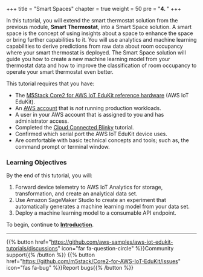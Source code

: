+++
title = "Smart Spaces"
chapter = true
weight = 50
pre = "<b>4. </b>"
+++

In this tutorial, you will extend the smart thermostat solution from the previous module, **Smart Thermostat**, into a Smart Space solution. A smart space is the concept of using insights about a space to enhance the space or bring further capabilities to it. You will use analytics and machine learning capabilities to derive predictions from raw data about room occupancy where your smart thermostat is deployed. The Smart Space solution will guide you how to create a new machine learning model from your thermostat data and how to improve the classification of room occupancy to operate your smart thermostat even better.

This tutorial requires that you have:
- The [M5Stack Core2 for AWS IoT EduKit reference hardware](https://www.amazon.com/dp/B08VGRZYJR/) (AWS IoT EduKit).
- An [AWS account](https://aws.amazon.com/premiumsupport/knowledge-center/create-and-activate-aws-account/) that is *not* running production workloads.
- A user in your AWS account that is assigned to you and has administrator access.
- Completed the [Cloud Connected Blinky](/en/blinky-hello-world.html) tutorial.
- Confirmed which serial port the AWS IoT EduKit device uses.
- Are comfortable with basic technical concepts and tools; such as, the command prompt or terminal window.

### Learning Objectives

By the end of this tutorial, you will:
1. Forward device telemetry to AWS IoT Analytics for storage, transformation, and create an analytical data set.
1. Use Amazon SageMaker Studio to create an experiment that automatically generates a machine learning model from your data set.
1. Deploy a machine learning model to a consumable API endpoint.

To begin, continue to [**Introduction**](/en/smart-spaces/introduction.html).

---
{{% button href="https://github.com/aws-samples/aws-iot-edukit-tutorials/discussions" icon="far fa-question-circle" %}}Community support{{% /button %}} {{% button href="https://github.com/m5stack/Core2-for-AWS-IoT-EduKit/issues" icon="fas fa-bug" %}}Report bugs{{% /button %}}